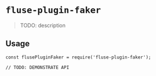 # `fluse-plugin-faker`

> TODO: description

## Usage

```
const flusePluginFaker = require('fluse-plugin-faker');

// TODO: DEMONSTRATE API
```
